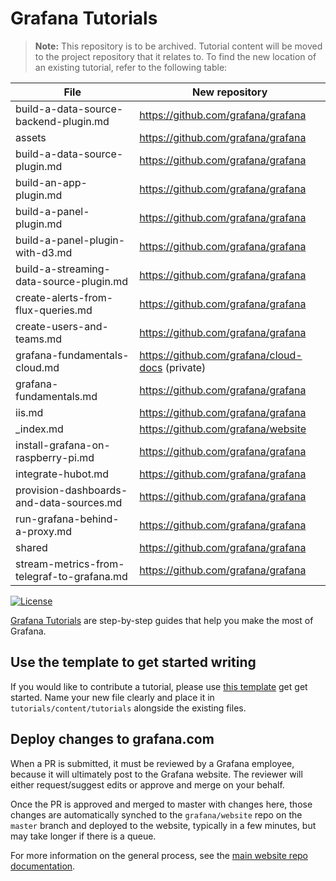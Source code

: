 # Grafana Tutorials

> **Note:** This repository is to be archived.
> Tutorial content will be moved to the project repository that it relates to.
> To find the new location of an existing tutorial, refer to the following table:

| File | New repository |
| ---- | --------------- |
| build-a-data-source-backend-plugin.md | https://github.com/grafana/grafana |
| assets | https://github.com/grafana/grafana |
| build-a-data-source-plugin.md | https://github.com/grafana/grafana |
| build-an-app-plugin.md | https://github.com/grafana/grafana |
| build-a-panel-plugin.md | https://github.com/grafana/grafana |
| build-a-panel-plugin-with-d3.md | https://github.com/grafana/grafana |
| build-a-streaming-data-source-plugin.md | https://github.com/grafana/grafana |
| create-alerts-from-flux-queries.md | https://github.com/grafana/grafana |
| create-users-and-teams.md | https://github.com/grafana/grafana |
| grafana-fundamentals-cloud.md | https://github.com/grafana/cloud-docs (private) |
| grafana-fundamentals.md | https://github.com/grafana/grafana |
| iis.md | https://github.com/grafana/grafana |
| \_index.md | https://github.com/grafana/website |
| install-grafana-on-raspberry-pi.md | https://github.com/grafana/grafana |
| integrate-hubot.md | https://github.com/grafana/grafana |
| provision-dashboards-and-data-sources.md | https://github.com/grafana/grafana |
| run-grafana-behind-a-proxy.md | https://github.com/grafana/grafana |
| shared | https://github.com/grafana/grafana |
| stream-metrics-from-telegraf-to-grafana.md | https://github.com/grafana/grafana |

[![License](https://img.shields.io/github/license/grafana/tutorials)](LICENSE)

[Grafana Tutorials](https://grafana.com/tutorials/) are step-by-step guides that help you make the most of Grafana.

## Use the template to get started writing

If you would like to contribute a tutorial, please use [this template](./TEMPLATE.md) get get started. Name your new file clearly and place it in `tutorials/content/tutorials` alongside the existing files.

## Deploy changes to grafana.com

When a PR is submitted, it must be reviewed by a Grafana employee, because it will ultimately post to the Grafana website. The reviewer will either request/suggest edits or approve and merge on your behalf.

Once the PR is approved and merged to master with changes here, those changes are automatically synched to the `grafana/website` repo on the `master` branch and deployed to the website, typically in a few minutes, but may take longer if there is a queue.

For more information on the general process, see the [main website repo documentation](https://github.com/grafana/website).

